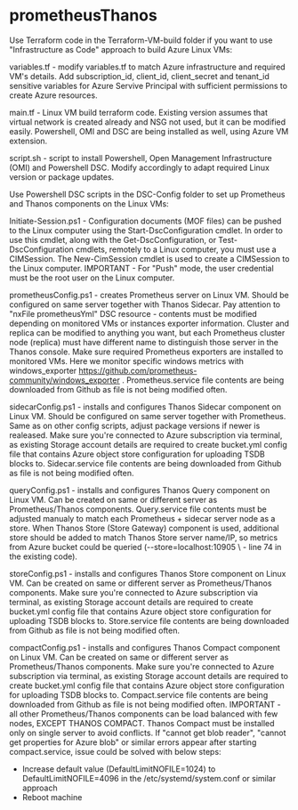 # prometheusThanos
Use Terraform code in the Terraform-VM-build folder if you want to use "Infrastructure as Code" approach to build Azure Linux VMs:

variables.tf - modify variables.tf to match Azure infrastructure and required VM's details. Add subscription_id, client_id, client_secret and tenant_id sensitive variables for Azure Servive Principal with sufficient permissions to create Azure resources.

main.tf - Linux VM build terraform code. Existing version assumes that virtual network is created already and NSG not used, but it can be modified easily. Powershell, OMI and DSC are being installed as well, using Azure VM extension.

script.sh - script to install Powershell, Open Management Infrastructure (OMI) and Powershell DSC. Modify accordingly to adapt required Linux version or package updates.


Use Powershell DSC scripts in the DSC-Config folder to set up Prometheus and Thanos components on the Linux VMs:

Initiate-Session.ps1 - Configuration documents (MOF files) can be pushed to the Linux computer using the Start-DscConfiguration cmdlet. In order to use this cmdlet, along with the Get-DscConfiguration, or Test-DscConfiguration cmdlets, remotely to a Linux computer, you must use a CIMSession. The New-CimSession cmdlet is used to create a CIMSession to the Linux computer. IMPORTANT - For "Push" mode, the user credential must be the root user on the Linux computer.

prometheusConfig.ps1 - creates Prometheus server on Linux VM. Should be configured on same server together with Thanos Sidecar. Pay attention to "nxFile prometheusYml" DSC resource - contents must be modified depending on monitored VMs or instances exporter information. Cluster and replica can be modified to anything you want, but each Prometheus cluster node (replica) must have different name to distinguish those server in the Thanos console. Make sure required Prometheus exporters are installed to monitored VMs. Here we monitor specific windows metrics with windows_exporter https://github.com/prometheus-community/windows_exporter . Prometheus.service file contents are being downloaded from Github as file is not being modified often. 

sidecarConfig.ps1 - installs and configures Thanos Sidecar component on Linux VM. Should be configured on same server together with Prometheus. Same as on other config scripts, adjust package versions if newer is realeased. Make sure you're connected to Azure subscription via terminal, as existing Storage account details are required to create bucket.yml config file that contains Azure object store configuration for uploading TSDB blocks to. Sidecar.service file contents are being downloaded from Github as file is not being modified often.

queryConfig.ps1 - installs and configures Thanos Query component on Linux VM. Can be created on same or different server as Prometheus/Thanos components. Query.service file contents must be adjusted manualy to match each Prometheus + sidecar server node as a store. When Thanos Store (Store Gateway) component is used, additional store should be added to match Thanos Store server name/IP, so metrics from Azure bucket could be queried (--store=localhost:10905 \ - line 74 in the existing code). 

storeConfig.ps1 - installs and configures Thanos Store component on Linux VM. Can be created on same or different server as Prometheus/Thanos components. Make sure you're connected to Azure subscription via terminal, as existing Storage account details are required to create bucket.yml config file that contains Azure object store configuration for uploading TSDB blocks to. Store.service file contents are being downloaded from Github as file is not being modified often.

compactConfig.ps1 - installs and configures Thanos Compact component on Linux VM. Can be created on same or different server as Prometheus/Thanos components. Make sure you're connected to Azure subscription via terminal, as existing Storage account details are required to create bucket.yml config file that contains Azure object store configuration for uploading TSDB blocks to. Compact.service file contents are being downloaded from Github as file is not being modified often. IMPORTANT - all other Prometheus/Thanos components can be load balanced with few nodes, EXCEPT THANOS COMPACT. Thanos Compact must be installed only on single server to avoid conflicts. If "cannot get blob reader", "cannot get properties for Azure blob" or similar errors appear after starting compact.service, issue could be solved with below steps:
 * Increase default value (DefaultLimitNOFILE=1024) to DefaultLimitNOFILE=4096 in the /etc/systemd/system.conf or similar approach
 * Reboot machine
